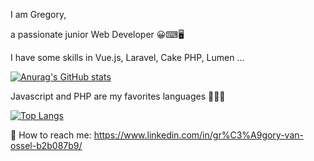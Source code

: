 I am Gregory, 

a passionate junior Web Developer 😀⌨🖥️

I have some skills in Vue.js, Laravel, Cake PHP, Lumen ...

[![Anurag's GitHub stats](https://github-readme-stats.vercel.app/api?username=GregVo23)](https://github.com/GregVo23/github-readme-stats)

Javascript and PHP are my favorites languages 🚀🚀🚀

[![Top Langs](https://github-readme-stats.vercel.app/api/top-langs/?username=GregVo23&layout=compact)](https://github.com/GregVo23/github-readme-stats)

📩 How to reach me: https://www.linkedin.com/in/gr%C3%A9gory-van-ossel-b2b087b9/
